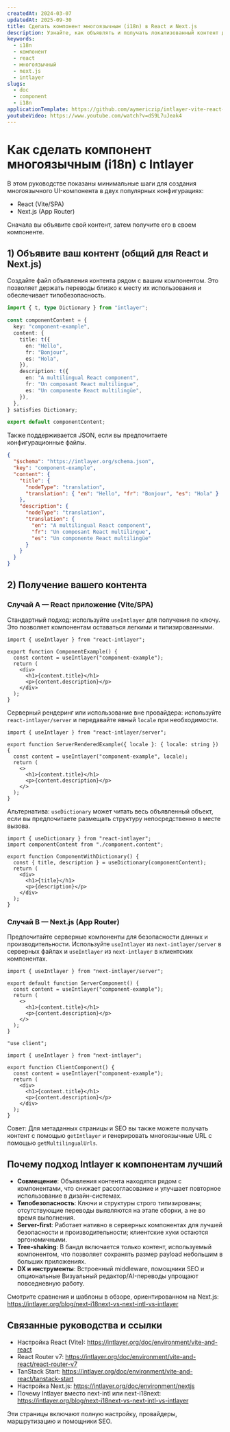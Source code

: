```yaml
---
createdAt: 2024-03-07
updatedAt: 2025-09-30
title: Сделать компонент многоязычным (i18n) в React и Next.js
description: Узнайте, как объявлять и получать локализованный контент для создания многоязычного компонента React или Next.js с помощью Intlayer.
keywords:
  - i18n
  - компонент
  - react
  - многоязычный
  - next.js
  - intlayer
slugs:
  - doc
  - component
  - i18n
applicationTemplate: https://github.com/aymericzip/intlayer-vite-react-template
youtubeVideo: https://www.youtube.com/watch?v=dS9L7uJeak4
---
```


# Как сделать компонент многоязычным (i18n) с Intlayer

В этом руководстве показаны минимальные шаги для создания многоязычного UI-компонента в двух популярных конфигурациях:

- React (Vite/SPA)
- Next.js (App Router)

Сначала вы объявите свой контент, затем получите его в своем компоненте.

## 1) Объявите ваш контент (общий для React и Next.js)

Создайте файл объявления контента рядом с вашим компонентом. Это позволяет держать переводы близко к месту их использования и обеспечивает типобезопасность.

```ts fileName="component.content.ts"
import { t, type Dictionary } from "intlayer";

const componentContent = {
  key: "component-example",
  content: {
    title: t({
      en: "Hello",
      fr: "Bonjour",
      es: "Hola",
    }),
    description: t({
      en: "A multilingual React component",
      fr: "Un composant React multilingue",
      es: "Un componente React multilingüe",
    }),
  },
} satisfies Dictionary;

export default componentContent;
```

Также поддерживается JSON, если вы предпочитаете конфигурационные файлы.

```json fileName="component.content.json"
{
  "$schema": "https://intlayer.org/schema.json",
  "key": "component-example",
  "content": {
    "title": {
      "nodeType": "translation",
      "translation": { "en": "Hello", "fr": "Bonjour", "es": "Hola" }
    },
    "description": {
      "nodeType": "translation",
      "translation": {
        "en": "A multilingual React component",
        "fr": "Un composant React multilingue",
        "es": "Un componente React multilingüe"
      }
    }
  }
}
```

## 2) Получение вашего контента

### Случай A — React приложение (Vite/SPA)

Стандартный подход: используйте `useIntlayer` для получения по ключу. Это позволяет компонентам оставаться легкими и типизированными.

```tsx fileName="ComponentExample.tsx"
import { useIntlayer } from "react-intlayer";

export function ComponentExample() {
  const content = useIntlayer("component-example");
  return (
    <div>
      <h1>{content.title}</h1>
      <p>{content.description}</p>
    </div>
  );
}
```

Серверный рендеринг или использование вне провайдера: используйте `react-intlayer/server` и передавайте явный `locale` при необходимости.

```tsx fileName="ServerRenderedExample.tsx"
import { useIntlayer } from "react-intlayer/server";

export function ServerRenderedExample({ locale }: { locale: string }) {
  const content = useIntlayer("component-example", locale);
  return (
    <>
      <h1>{content.title}</h1>
      <p>{content.description}</p>
    </>
  );
}
```

Альтернатива: `useDictionary` может читать весь объявленный объект, если вы предпочитаете размещать структуру непосредственно в месте вызова.

```tsx fileName="ComponentWithDictionary.tsx"
import { useDictionary } from "react-intlayer";
import componentContent from "./component.content";

export function ComponentWithDictionary() {
  const { title, description } = useDictionary(componentContent);
  return (
    <div>
      <h1>{title}</h1>
      <p>{description}</p>
    </div>
  );
}
```

### Случай B — Next.js (App Router)

Предпочитайте серверные компоненты для безопасности данных и производительности. Используйте `useIntlayer` из `next-intlayer/server` в серверных файлах и `useIntlayer` из `next-intlayer` в клиентских компонентах.

```tsx fileName="app/[locale]/example/ServerComponent.tsx"
import { useIntlayer } from "next-intlayer/server";

export default function ServerComponent() {
  const content = useIntlayer("component-example");
  return (
    <>
      <h1>{content.title}</h1>
      <p>{content.description}</p>
    </>
  );
}
```

```tsx fileName="app/[locale]/example/ClientComponent.tsx"
"use client";

import { useIntlayer } from "next-intlayer";

export function ClientComponent() {
  const content = useIntlayer("component-example");
  return (
    <div>
      <h1>{content.title}</h1>
      <p>{content.description}</p>
    </div>
  );
}
```

Совет: Для метаданных страницы и SEO вы также можете получать контент с помощью `getIntlayer` и генерировать многоязычные URL с помощью `getMultilingualUrls`.

## Почему подход Intlayer к компонентам лучший

- **Совмещение**: Объявления контента находятся рядом с компонентами, что снижает рассогласование и улучшает повторное использование в дизайн-системах.
- **Типобезопасность**: Ключи и структуры строго типизированы; отсутствующие переводы выявляются на этапе сборки, а не во время выполнения.
- **Server-first**: Работает нативно в серверных компонентах для лучшей безопасности и производительности; клиентские хуки остаются эргономичными.
- **Tree-shaking**: В бандл включается только контент, используемый компонентом, что позволяет сохранять размер payload небольшим в больших приложениях.
- **DX и инструменты**: Встроенный middleware, помощники SEO и опциональные Визуальный редактор/AI-переводы упрощают повседневную работу.

Смотрите сравнения и шаблоны в обзоре, ориентированном на Next.js: https://intlayer.org/blog/next-i18next-vs-next-intl-vs-intlayer

## Связанные руководства и ссылки

- Настройка React (Vite): https://intlayer.org/doc/environment/vite-and-react
- React Router v7: https://intlayer.org/doc/environment/vite-and-react/react-router-v7
- TanStack Start: https://intlayer.org/doc/environment/vite-and-react/tanstack-start
- Настройка Next.js: https://intlayer.org/doc/environment/nextjs
- Почему Intlayer вместо next-intl или next-i18next: https://intlayer.org/blog/next-i18next-vs-next-intl-vs-intlayer

Эти страницы включают полную настройку, провайдеры, маршрутизацию и помощники SEO.
